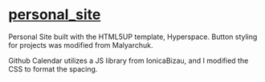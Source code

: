 # [personal_site](https://asduveneck.github.io/personal_site/)

  Personal Site built with the HTML5UP template, Hyperspace.
  Button styling for projects was modified from Malyarchuk.
  
  Github Calendar utilizes a JS library from IonicaBizau, and I modified the CSS to format the spacing.
